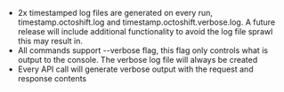 - 2x timestamped log files are generated on every run, timestamp.octoshift.log and timestamp.octoshift.verbose.log. A future release will include additional functionality to avoid the log file sprawl this may result in.
- All commands support --verbose flag, this flag only controls what is output to the console. The verbose log file will always be created
- Every API call will generate verbose output with the request and response contents